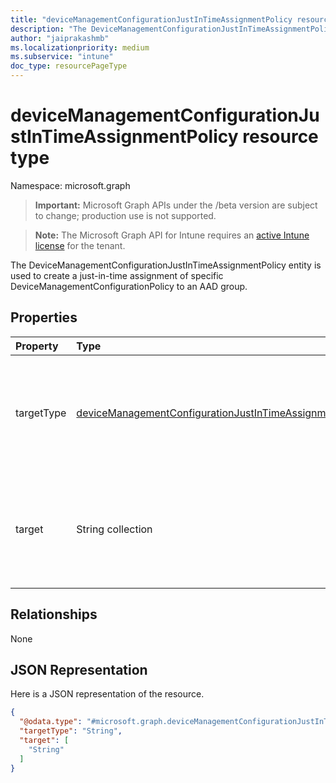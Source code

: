 ```yaml
---
title: "deviceManagementConfigurationJustInTimeAssignmentPolicy resource type"
description: "The DeviceManagementConfigurationJustInTimeAssignmentPolicy entity is used to create a just-in-time assignment of specific DeviceManagementConfigurationPolicy to an AAD group."
author: "jaiprakashmb"
ms.localizationpriority: medium
ms.subservice: "intune"
doc_type: resourcePageType
---
```


# deviceManagementConfigurationJustInTimeAssignmentPolicy resource type

Namespace: microsoft.graph
> **Important:** Microsoft Graph APIs under the /beta version are subject to change; production use is not supported.

> **Note:** The Microsoft Graph API for Intune requires an [active Intune license](https://go.microsoft.com/fwlink/?linkid=839381) for the tenant.


The DeviceManagementConfigurationJustInTimeAssignmentPolicy entity is used to create a just-in-time assignment of specific DeviceManagementConfigurationPolicy to an AAD group.

## Properties
|Property|Type|Description|
|:---|:---|:---|
|targetType|[deviceManagementConfigurationJustInTimeAssignmentPolicyType](../resources/intune-deviceconfigv2-devicemanagementconfigurationjustintimeassignmentpolicytype.md)|Type of the target. Possible values are Entra Security Group. Default value : unknown. Possible values are: `unknown`, `entraSecurityGroup`, `unknownFutureValue`.|
|target|String collection|A list of unique identifiers representing static Entra Security Group IDs to create the just-in-time assignment for newly enrolled devices.|

## Relationships
None

## JSON Representation
Here is a JSON representation of the resource.
<!-- {
  "blockType": "resource",
  "@odata.type": "microsoft.graph.deviceManagementConfigurationJustInTimeAssignmentPolicy"
}
-->
``` json
{
  "@odata.type": "#microsoft.graph.deviceManagementConfigurationJustInTimeAssignmentPolicy",
  "targetType": "String",
  "target": [
    "String"
  ]
}
```
